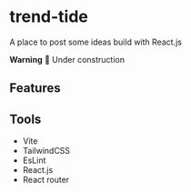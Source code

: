# trend-tide

A place to post some ideas build with React.js

**Warning** 🚧 Under construction

## Features

## Tools

- Vite
- TailwindCSS
- EsLint
- React.js
- React router

##

